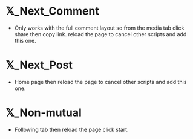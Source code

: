 #  𝕏_Next_Comment

- Only works with the full comment layout so from the media tab click share then copy link. reload the page to cancel other scripts and add this one.

#  𝕏_Next_Post

- Home page then reload the page to cancel other scripts and add this one.

#  𝕏_Non-mutual

- Following tab then reload the page click start.
